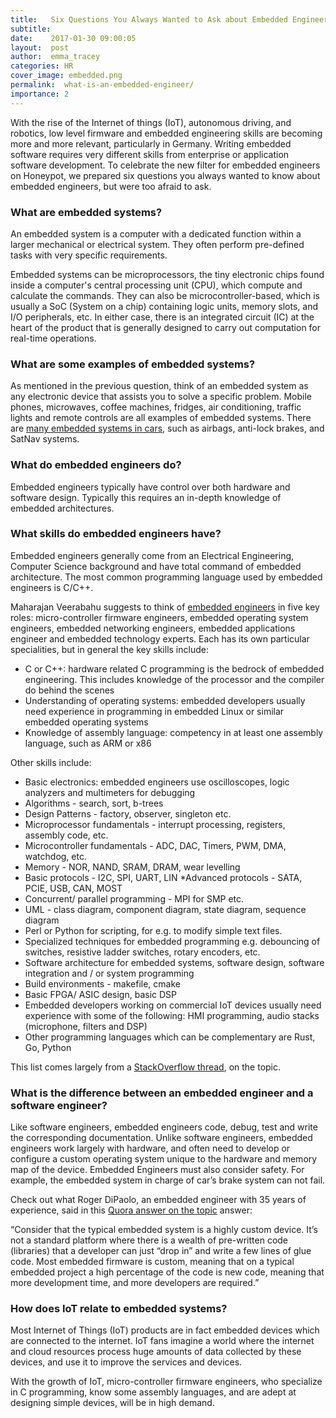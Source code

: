 ```yaml
---
title:   Six Questions You Always Wanted to Ask about Embedded Engineers
subtitle:
date:    2017-01-30 09:00:05
layout:  post
author:  emma_tracey
categories: HR
cover_image: embedded.png
permalink:  what-is-an-embedded-engineer/
importance: 2
---
```


With the rise of the Internet of things (IoT), autonomous driving, and robotics, low level firmware and embedded engineering skills are becoming more and more relevant, particularly in Germany. Writing embedded software requires very different skills from enterprise or application software development. To celebrate the new filter for embedded engineers on Honeypot, we prepared six questions you always wanted to know about embedded engineers, but were too afraid to ask. 

<!--more-->


### What are embedded systems?

An embedded system is a computer with a dedicated function within a larger mechanical or electrical system.  They often perform pre-defined tasks with very specific requirements.

Embedded systems can be microprocessors, the tiny electronic chips found inside a computer's central processing unit (CPU), which compute and calculate the commands. They can also be microcontroller-based, which is usually a SoC (System on a chip) containing logic units, memory slots, and I/O peripherals, etc. In either case, there is an integrated circuit (IC) at the heart of the product that is generally designed to carry out computation for real-time operations.

### What are some examples of embedded systems? 

As mentioned in the previous question, think of an embedded system as any electronic device that assists you to solve a specific problem. Mobile phones, microwaves, coffee machines, fridges, air conditioning, traffic lights and remote controls are all examples of embedded systems. There are [many embedded systems in cars](https://www.mepits.com/tutorial/299/Embedded-System/Embedded-Systems-in-Automobiles---A-Boon-to-Automobile-Industry), such as airbags, anti-lock brakes, and SatNav systems. 


### What do embedded engineers do? 

Embedded engineers typically have control over both hardware and software design.  Typically this requires an in-depth knowledge of embedded architectures.  

### What skills do embedded engineers have? 

Embedded engineers generally come from an Electrical Engineering, Computer Science background and have total command of embedded architecture. The most common programming language used by embedded engineers is C/C++.

Maharajan Veerabahu suggests to think of [embedded engineers](https://www.linkedin.com/pulse/5-roles-played-embedded-engineer-maharajan-veerabahu?trk=prof-post) in five key roles: micro-controller firmware engineers, embedded operating system engineers, embedded networking engineers, embedded applications engineer and embedded technology experts. Each has its own particular specialities, but in general the key skills include: 

* C or C++: hardware related C programming is the bedrock of embedded engineering. This includes knowledge of the processor and the compiler do behind the scenes
* Understanding of operating systems: embedded developers usually need experience in programming in embedded Linux or similar embedded operating systems
* Knowledge of assembly language: competency in at least one assembly language, such as ARM or x86

Other skills include: 

* Basic electronics: embedded engineers use oscilloscopes, logic analyzers and multimeters for debugging
* Algorithms - search, sort, b-trees
* Design Patterns - factory, observer, singleton etc.
* Microprocessor fundamentals - interrupt processing, registers, assembly code, etc.
* Microcontroller fundamentals - ADC, DAC, Timers, PWM, DMA, watchdog, etc.
* Memory - NOR, NAND, SRAM, DRAM, wear levelling
* Basic protocols - I2C, SPI, UART, LIN
*Advanced protocols - SATA, PCIE, USB, CAN, MOST
* Concurrent/ parallel programming - MPI for SMP etc.
* UML - class diagram, component diagram, state diagram, sequence diagram
* Perl or Python for scripting, for e.g. to modify simple text files.
* Specialized techniques for embedded programming e.g. debouncing of switches, resistive ladder switches, rotary encoders, etc.
* Software architecture for embedded systems, software design, software integration and / or system programming 
* Build environments - makefile, cmake
* Basic FPGA/ ASIC design, basic DSP
* Embedded developers working on commercial IoT devices usually need experience with some of the following: HMI programming, audio stacks (microphone, filters and DSP)
* Other programming languages which can be complementary are Rust, Go, Python

This list comes largely from a [StackOverflow thread](http://stackoverflow.com/questions/17210254/embedded-developer-what-skills-are-important), on the topic. 

### What is the difference between an embedded engineer and a software engineer?

Like software engineers, embedded engineers code, debug, test and write the corresponding documentation. Unlike software engineers, embedded engineers work largely with hardware, and often need to develop or configure a custom operating system unique to the hardware and memory map of the device. Embedded Engineers must also consider safety.  For example, the embedded system in charge of car’s brake system can not fail. 

Check out what Roger DiPaolo, an embedded engineer with 35 years of experience, said in this [Quora answer on the topic](https://www.quora.com/Will-firmware-and-embedded-system-hardware-engineers-be-in-higher-demand-than-application-software-engineers) answer:
 
“Consider that the typical embedded system is a highly custom device. It’s not a standard platform where there is a wealth of pre-written code (libraries) that a developer can just “drop in” and write a few lines of glue code. Most embedded firmware is custom, meaning that on a typical embedded project a high percentage of the code is new code, meaning that more development time, and more developers are required.”

### How does IoT relate to embedded systems?

Most Internet of Things (IoT) products are in fact embedded devices which are connected to the internet. IoT fans imagine a world where the internet and cloud resources process huge amounts of data collected by these devices, and use it to improve the services and devices.

With the growth of IoT, micro-controller firmware engineers, who  specialize in C programming, know some assembly languages, and are adept at designing simple devices, will be in high demand.
